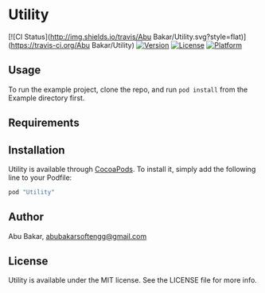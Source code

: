 # Utility

[![CI Status](http://img.shields.io/travis/Abu Bakar/Utility.svg?style=flat)](https://travis-ci.org/Abu Bakar/Utility)
[![Version](https://img.shields.io/cocoapods/v/Utility.svg?style=flat)](http://cocoapods.org/pods/Utility)
[![License](https://img.shields.io/cocoapods/l/Utility.svg?style=flat)](http://cocoapods.org/pods/Utility)
[![Platform](https://img.shields.io/cocoapods/p/Utility.svg?style=flat)](http://cocoapods.org/pods/Utility)

## Usage

To run the example project, clone the repo, and run `pod install` from the Example directory first.

## Requirements

## Installation

Utility is available through [CocoaPods](http://cocoapods.org). To install
it, simply add the following line to your Podfile:

```ruby
pod "Utility"
```

## Author

Abu Bakar, abubakarsoftengg@gmail.com

## License

Utility is available under the MIT license. See the LICENSE file for more info.
